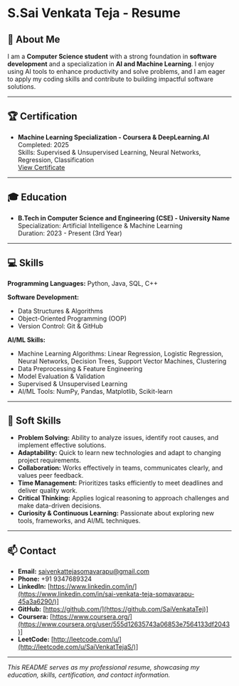# S.Sai Venkata Teja - Resume

## 🌟 About Me
I am a **Computer Science student** with a strong foundation in **software development** and a specialization in **AI and Machine Learning**. I enjoy using AI tools to enhance productivity and solve problems, and I am eager to apply my coding skills and contribute to building impactful software solutions.

---

## 🏆 Certification
- **Machine Learning Specialization - Coursera & DeepLearning.AI**  
  Completed: 2025  
  Skills: Supervised & Unsupervised Learning, Neural Networks, Regression, Classification  
  [View Certificate]([https://coursera.org/](https://coursera.org/share/c9e84ec132df18d3b126fe5650893870))

---

## 🎓 Education
- **B.Tech in Computer Science and Engineering (CSE) - University Name**  
  Specialization: Artificial Intelligence & Machine Learning  
  Duration: 2023 - Present (3rd Year)

---

## 💻 Skills

**Programming Languages:** Python, Java, SQL, C++  

**Software Development:**  
- Data Structures & Algorithms  
- Object-Oriented Programming (OOP)  
- Version Control: Git & GitHub  

**AI/ML Skills:**  
- Machine Learning Algorithms: Linear Regression, Logistic Regression, Neural Networks, Decision Trees, Support Vector Machines, Clustering  
- Data Preprocessing & Feature Engineering  
- Model Evaluation & Validation  
- Supervised & Unsupervised Learning  
- AI/ML Tools: NumPy, Pandas, Matplotlib, Scikit-learn

---

## 🌱 Soft Skills

- **Problem Solving:** Ability to analyze issues, identify root causes, and implement effective solutions.  
- **Adaptability:** Quick to learn new technologies and adapt to changing project requirements.  
- **Collaboration:** Works effectively in teams, communicates clearly, and values peer feedback.
- **Time Management:** Prioritizes tasks efficiently to meet deadlines and deliver quality work. 
- **Critical Thinking:** Applies logical reasoning to approach challenges and make data-driven decisions.  
- **Curiosity & Continuous Learning:** Passionate about exploring new tools, frameworks, and AI/ML techniques.

---

## 📫 Contact
- **Email:** [saivenkattejasomavarapu@gmail.com](mailto:saivenkattejasomavarapu@gmail.com)  
- **Phone:** +91 9347689324
- **LinkedIn:** [https://www.linkedin.com/in/](https://www.linkedin.com/in/sai-venkata-teja-somavarapu-45a3a6290/)] 
- **GitHub:** [https://github.com/](https://github.com/SaiVenkataTej)]  
- **Coursera:** [https://www.coursera.org/](https://www.coursera.org/user/555d12635743a06853e7564133df2043)]
- **LeetCode:** [http://leetcode.com/u/](http://leetcode.com/u/SaiVenkatTejaS/)]

---

*This README serves as my professional resume, showcasing my education, skills, certification, and contact information.*
